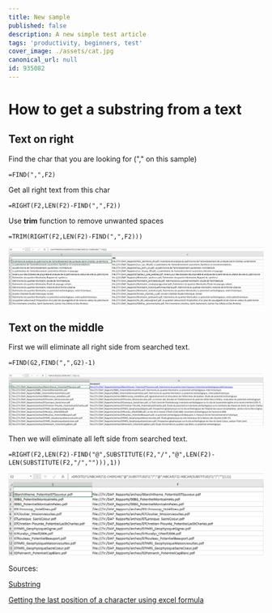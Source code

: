 ```yaml
---
title: New sample
published: false
description: A new simple test article
tags: 'productivity, beginners, test'
cover_image: ./assets/cat.jpg
canonical_url: null
id: 935082
---
```


# How to get a substring from a text

## Text on right
Find the char that you are looking for ("," on this sample)
```
=FIND(",",F2)
```

Get all right text from this char
```
=RIGHT(F2,LEN(F2)-FIND(",",F2))
```

Use <strong>trim</strong> function to remove unwanted spaces
```
=TRIM(RIGHT(F2,LEN(F2)-FIND(",",F2)))
```

![alt text][img3]

## Text on the middle

First we will eliminate all right side from searched text.
```
=FIND(G2,FIND(",",G2)-1)
```
![alt text][img1]

Then we will eliminate all left side from searched text.
```
=RIGHT(F2,LEN(F2)-FIND("@",SUBSTITUTE(F2,"/","@",LEN(F2)-LEN(SUBSTITUTE(F2,"/",""))),1))
```
![alt text][img2]

Sources:

[Substring](https://www.excel-easy.com/examples/substring.html#:~:text=To%20extract%20the%20leftmost%20characters,correct%20number%20of%20leftmost%20characters.)

[Getting the last position of a character using excel formula](https://trumpexcel.com/find-characters-last-position/)

[img1]: https://github.com/campelo/documentation/blob/master/excel/how-to-get-a-substring-from-a-text/assets/img1.png "Image 1" 

[img2]: https://github.com/campelo/documentation/blob/master/excel/how-to-get-a-substring-from-a-text/assets/img2.png "Image 2" 

[img3]: https://github.com/campelo/documentation/blob/master/excel/how-to-get-a-substring-from-a-text/assets/img3.png "Image 3" 